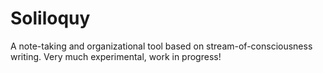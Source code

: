 # Soliloquy

A note-taking and organizational tool based on stream-of-consciousness writing. Very much experimental, work in progress!

